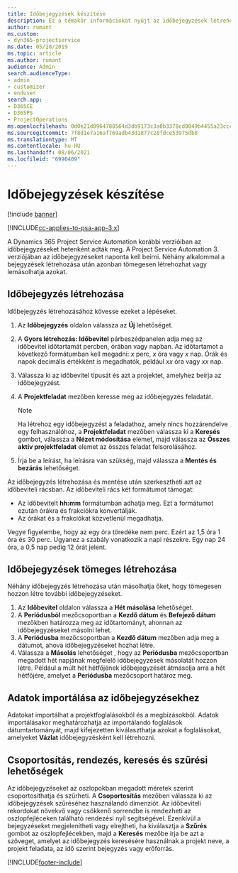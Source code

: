```yaml
---
title: Időbejegyzések készítése
description: Ez a témakör információkat nyújt az időbejegyzések létrehozásáról.
author: rumant
ms.custom:
- dyn365-projectservice
ms.date: 05/20/2019
ms.topic: article
ms.author: rumant
audience: Admin
search.audienceType:
- admin
- customizer
- enduser
search.app:
- D365CE
- D365PS
- ProjectOperations
ms.openlocfilehash: 0d0e21d0964788564d3db9173c3a0b3378cd0049b4455a23ccc1bccd1c21d9e7
ms.sourcegitcommit: 7f8d1e7a16af769adb43d1877c28fdce53975db8
ms.translationtype: MT
ms.contentlocale: hu-HU
ms.lasthandoff: 08/06/2021
ms.locfileid: "6990409"
---
```

# <a name="create-time-entries"></a>Időbejegyzések készítése

[!include [banner](../includes/psa-now-project-operations.md)]

[!INCLUDE[cc-applies-to-psa-app-3.x](../includes/cc-applies-to-psa-app-3x.md)]

A Dynamics 365 Project Service Automation korábbi verzióiban az időbejegyzéseket hetenként adták meg. A Project Service Automation 3. verziójában az időbejegyzéseket naponta kell beírni. Néhány alkalommal a bejegyzések létrehozása után azonban tömegesen létrehozhat vagy lemásolhatja azokat.

## <a name="create-a-time-entry"></a>Időbejegyzés létrehozása

Időbejegyzés létrehozásához kövesse ezeket a lépéseket.

1. Az **Időbejegyzés** oldalon válassza az **Új** lehetőséget.
2. A **Gyors létrehozás: Időbevitel** párbeszédpanelen adja meg az időbevitel időtartamát percben, órában vagy napban. Az időtartamot a következő formátumban kell megadni: *x* perc, *x* óra vagy *x* nap. Órák és napok decimális értékként is megadhatók, például *xx* óra vagy *xx* nap.
3. Válassza ki az időbevitel típusát és azt a projektet, amelyhez beírja az időbejegyzést.
4. A **Projektfeladat** mezőben keresse meg az időbejegyzés feladatát.

    > [!NOTE]
    > Ha létrehoz egy időbejegyzést a feladathoz, amely nincs hozzárendelve egy felhasználóhoz, a **Projektfeladat** mezőben válassza ki a **Keresés** gombot, válassza a **Nézet módosítása** elemet, majd válassza az **Összes aktív projektfeladat** elemet az összes feladat felsorolásához.

5. Írja be a leírást, ha leírásra van szükség, majd válassza a **Mentés és bezárás** lehetőséget.

Az időbejegyzés létrehozása és mentése után szerkesztheti azt az időbeviteli rácsban. Az időbeviteli rács két formátumot támogat:

- Az időbevitelt **hh:mm** formátumban adhatja meg. Ezt a formátumot ezután órákra és frakciókra konvertálják.
- Az órákat és a frakciókat közvetlenül megadhatja.

Vegye figyelembe, hogy az egy óra töredéke nem perc. Ezért az 1,5 óra 1 óra és 30 perc. Ugyanez a szabály vonatkozik a napi részekre. Egy nap 24 óra, a 0,5 nap pedig 12 órát jelent.

## <a name="bulk-create-time-entries"></a>Időbejegyzések tömeges létrehozása

Néhány időbejegyzés létrehozása után másolhatja őket, hogy tömegesen hozzon létre további időbejegyzéseket.

1. Az **Időbevitel** oldalon válassza a **Hét másolása** lehetőséget.
2. A **Periódusból** mezőcsoportban a **Kezdő dátum** és **Befejező dátum** mezőkben határozza meg az időtartományt, ahonnan az időbejegyzéseket másolni lehet.
3. A **Periódusba** mezőcsoportban a **Kezdő dátum** mezőben adja meg a dátumot, ahova időbejegyzéseket hozhat létre.
4. Válassza a **Másolás** lehetőséget , hogy az **Periódusba** mezőcsoportban megadott hét napjának megfelelő időbejegyzések másolatát hozzon létre. Például a múlt hét hétfőjének időbejegyzését átmásolja arra a hét hétfőjére, amelyet a **Periódusba** mezőcsoport határoz meg.

## <a name="import-data-for-time-entries"></a>Adatok importálása az időbejegyzésekhez

Adatokat importálhat a projektfoglalásokból és a megbízásokból. Adatok importálásakor meghatározhatja az importálandó foglalások dátumtartományát, majd kifejezetten kiválaszthatja azokat a foglalásokat, amelyeket **Vázlat** időbejegyzésként kell létrehozni.

## <a name="group-by-sort-search-and-filter-capabilities"></a>Csoportosítás, rendezés, keresés és szűrési lehetőségek

Az időbejegyzéseket az oszlopokban megadott méretek szerint csoportosíthatja és szűrheti. A **Csoportosítás** mezőben válassza ki az időbejegyzések szűréséhez használandó dimenziót. Az időbeviteli rekordokat növekvő vagy csökkenő sorrendbe is rendezheti az oszlopfejléceken található rendezési nyíl segítségével. Ezenkívül a bejegyzéseket megjelenítheti vagy elrejtheti, ha kiválasztja a **Szűrés** gombot az oszlopfejlécekben, majd a **Keresés** mezőbe írja be azt a szöveget, amelyet az időbejegyzés keresésére használnak a projekt neve, a projekt feladata, az idő szerint bejegyzés vagy erőforrás.


[!INCLUDE[footer-include](../includes/footer-banner.md)]